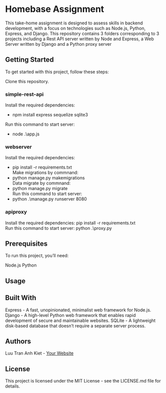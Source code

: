 # Homebase Assignment
This take-home assignment is designed to assess skills in backend development, with a focus on technologies such as Node.js, Python, Express, and Django. This repository contains 3 folders corresponding to 3 projects including a Rest API server written by Node and Express, a Web Server written by Django and a Python proxy server

## Getting Started
To get started with this project, follow these steps:

Clone this repository.  

### simple-rest-api      
Install the required dependencies:    
 - npm install express  sequelize sqlite3

Run this command to start server:   
 - node .\app.js  

### webserver      
Install the required dependencies:   
 - pip install -r requirements.txt  
Make migrations by commnand:
 - python manage.py makemigrations  
Data migrate by commnand:
 - python manage.py migrate  
Run this command to start server:
 - python .\manage.py runserver 8080  

### apiproxy    
Install the required dependencies: pip install -r requirements.txt  
Run this command to start server: python .\proxy.py  
## Prerequisites
To run this project, you’ll need:

Node.js
Python

## Usage


## Built With
Express - A fast, unopinionated, minimalist web framework for Node.js.
Django - A high-level Python web framework that enables rapid development of secure and maintainable websites.
SQLite - A lightweight disk-based database that doesn’t require a separate server process.
## Authors
Luu Tran Anh Kiet - [Your Website](https://www.linkedin.com/in/kiet-luu-99a289199/)
## License
This project is licensed under the MIT License - see the LICENSE.md file for details.
